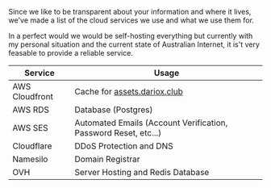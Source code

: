Since we like to be transparent about your information and where it lives, we've made a list of the cloud services we use and what we use them for.

In a perfect would we would be self-hosting everything but currently with my personal situation and the current state of Australian Internet, it is't very feasable to provide a reliable service.

| Service        | Usage                                                           |
| -------------- | --------------------------------------------------------------- |
| AWS Cloudfront | Cache for [assets.dariox.club](https://assets.dariox.club)      |
| AWS RDS        | Database (Postgres)                                             |
| AWS SES        | Automated Emails (Account Verification, Password Reset, etc...) |
| Cloudflare     | DDoS Protection and DNS                                         |
| Namesilo       | Domain Registrar                                                |
| OVH            | Server Hosting and Redis Database                               |
